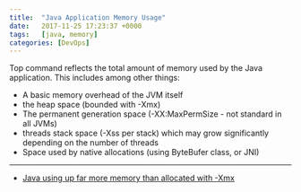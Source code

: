 ```yaml
---
title:  "Java Application Memory Usage"
date:   2017-11-25 17:23:37 +0000
tags:   [java, memory]
categories: [DevOps]
---
```


Top command reflects the total amount of memory used by the Java application. This includes among other things:

- A basic memory overhead of the JVM itself
- the heap space (bounded with -Xmx)
- The permanent generation space (-XX:MaxPermSize - not standard in all JVMs)
- threads stack space (-Xss per stack) which may grow significantly depending on the number of threads
- Space used by native allocations (using ByteBufer class, or JNI)

---

- [Java using up far more memory than allocated with -Xmx](https://stackoverflow.com/questions/15282178/java-using-up-far-more-memory-than-allocated-with-xmx)
